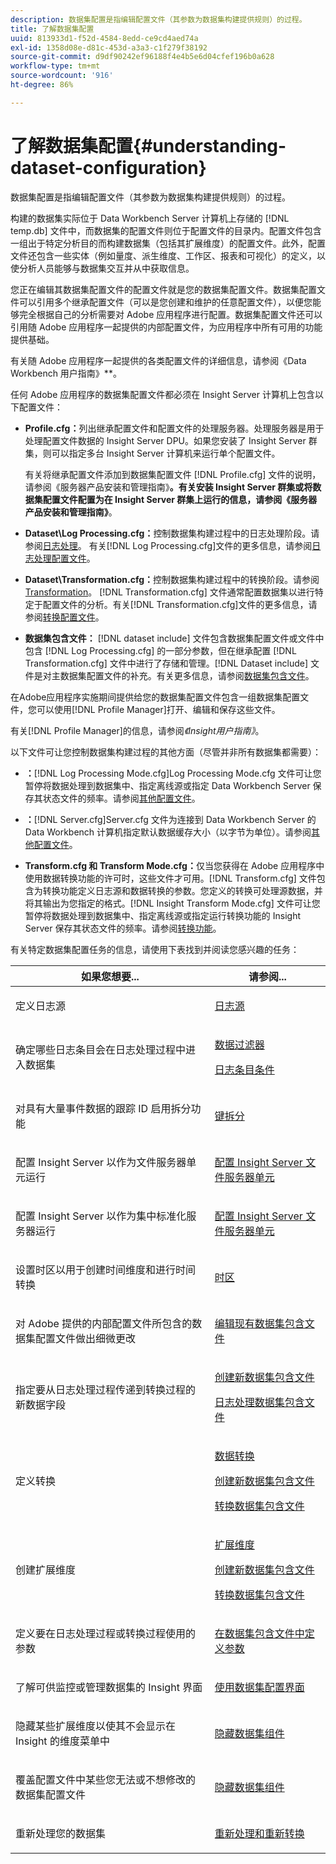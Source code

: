```yaml
---
description: 数据集配置是指编辑配置文件（其参数为数据集构建提供规则）的过程。
title: 了解数据集配置
uuid: 813933d1-f52d-4584-8edd-ce9cd4aed74a
exl-id: 1358d08e-d81c-453d-a3a3-c1f279f38192
source-git-commit: d9df90242ef96188f4e4b5e6d04cfef196b0a628
workflow-type: tm+mt
source-wordcount: '916'
ht-degree: 86%

---
```


# 了解数据集配置{#understanding-dataset-configuration}

数据集配置是指编辑配置文件（其参数为数据集构建提供规则）的过程。

构建的数据集实际位于 Data Workbench Server 计算机上存储的 [!DNL temp.db] 文件中，而数据集的配置文件则位于配置文件的目录内。配置文件包含一组出于特定分析目的而构建数据集（包括其扩展维度）的配置文件。此外，配置文件还包含一些实体（例如量度、派生维度、工作区、报表和可视化）的定义，以使分析人员能够与数据集交互并从中获取信息。

您正在编辑其数据集配置文件的配置文件就是您的数据集配置文件。数据集配置文件可以引用多个继承配置文件（可以是您创建和维护的任意配置文件），以便您能够完全根据自己的分析需要对 Adobe 应用程序进行配置。数据集配置文件还可以引用随 Adobe 应用程序一起提供的内部配置文件，为应用程序中所有可用的功能提供基础。

有关随 Adobe 应用程序一起提供的各类配置文件的详细信息，请参阅《Data Workbench 用户指南》**。

<!--
c_req_config_files.xml
-->

任何 Adobe 应用程序的数据集配置文件都必须在 Insight Server 计算机上包含以下配置文件：

* **Profile.cfg：**&#x200B;列出继承配置文件和配置文件的处理服务器。处理服务器是用于处理配置文件数据的 Insight Server DPU。如果您安装了 Insight Server 群集，则可以指定多台 Insight Server 计算机来运行单个配置文件。

   有关将继承配置文件添加到数据集配置文件 [!DNL Profile.cfg] 文件的说明，请参阅《服务器产品安装和管理指南》**。有关安装 Insight Server 群集或将数据集配置文件配置为在 Insight Server 群集上运行的信息，请参阅《服务器产品安装和管理指南》**。

* **Dataset\Log Processing.cfg：**&#x200B;控制数据集构建过程中的日志处理阶段。请参阅[日志处理](../../home/c-dataset-const-proc/c-dataset-constr.md#concept-8a63892878004dc389c7dad784fcb061)。 有关[!DNL Log Processing.cfg]文件的更多信息，请参阅[日志处理配置文件](../../home/c-dataset-const-proc/c-log-proc-config-file/c-abt-log-proc-config-file.md)。

* **Dataset\Transformation.cfg：**&#x200B;控制数据集构建过程中的转换阶段。请参阅[Transformation](../../home/c-dataset-const-proc/c-dataset-constr.md#concept-88f72e0897a744b5bc03df5039264dda)。 [!DNL Transformation.cfg] 文件通常配置数据集以进行特定于配置文件的分析。有关[!DNL Transformation.cfg]文件的更多信息，请参阅[转换配置文件](../../home/c-dataset-const-proc/c-trans-config-file/c-abt-trans-config-file.md)。

* **数据集包含文件：**  [!DNL dataset include] 文件包含数据集配置文件或文件中包含 [!DNL Log Processing.cfg] 的一部分参数，但在继承配置 [!DNL Transformation.cfg] 文件中进行了存储和管理。[!DNL Dataset include] 文件是对主数据集配置文件的补充。有关更多信息，请参阅[数据集包含文件](../../home/c-dataset-const-proc/c-dataset-inc-files/c-abt-dataset-inc-files.md)。

在Adobe应用程序实施期间提供给您的数据集配置文件包含一组数据集配置文件，您可以使用[!DNL Profile Manager]打开、编辑和保存这些文件。

有关[!DNL Profile Manager]的信息，请参阅&#x200B;*《Insight用户指南》*。

<!--
c_addl_config_files.xml
-->

以下文件可让您控制数据集构建过程的其他方面（尽管并非所有数据集都需要）：

* **：**[!DNL Log Processing Mode.cfg]Log Processing Mode.cfg 文件可让您暂停将数据处理到数据集中、指定离线源或指定 Data Workbench Server 保存其状态文件的频率。请参阅[其他配置文件](../../home/c-dataset-const-proc/c-add-config-files/c-add-config-files.md#concept-1afef4f88f1e467ab4326875fd1d3004)。

* **：**[!DNL Server.cfg]Server.cfg 文件为连接到 Data Workbench Server 的 Data Workbench 计算机指定默认数据缓存大小（以字节为单位）。请参阅[其他配置文件](../../home/c-dataset-const-proc/c-add-config-files/c-add-config-files.md#concept-1afef4f88f1e467ab4326875fd1d3004)。

* **Transform.cfg 和 Transform Mode.cfg：**&#x200B;仅当您获得在 Adobe 应用程序中使用数据转换功能的许可时，这些文件才可用。[!DNL Transform.cfg] 文件包含为转换功能定义日志源和数据转换的参数。您定义的转换可处理源数据，并将其输出为您指定的格式。[!DNL Insight Transform Mode.cfg] 文件可让您暂停将数据处理到数据集中、指定离线源或指定运行转换功能的 Insight Server 保存其状态文件的频率。请参阅[转换功能](https://docs.adobe.com/content/help/en/data-workbench/using/server-admin-install/transform/t-config-tfm.html)。

<!--
c_next_steps.xml
-->

有关特定数据集配置任务的信息，请使用下表找到并阅读您感兴趣的任务：

<table id="table_394CFB5135274545B5DA37952EC6943E"> 
 <thead> 
  <tr> 
   <th colname="col1" class="entry"> 如果您想要... </th> 
   <th colname="col2" class="entry"> 请参阅... </th> 
  </tr> 
 </thead>
 <tbody> 
  <tr> 
   <td colname="col1"> <p>定义日志源 </p> </td> 
   <td colname="col2"> <p><a href="../../home/c-dataset-const-proc/c-log-proc-config-file/c-log-sources.md#concept-6714c720fac044cbb9af003bf401b2ea"> 日志源 </a> </p> </td> 
  </tr> 
  <tr> 
   <td colname="col1"> <p>确定哪些日志条目会在日志处理过程中进入数据集 </p> </td> 
   <td colname="col2"> <p> <a href="../../home/c-dataset-const-proc/c-log-proc-config-file/c-info-log-proc-param.md#concept-41bd49bf6b64442d91c232ec67529a3d"> 数据过滤器</a> </p> <p> <a href="../../home/c-dataset-const-proc/c-log-proc-config-file/c-info-log-proc-param.md#concept-ecaff95cee4e40bc90f81e099c5fc934"> 日志条目条件</a> </p> </td> 
  </tr> 
  <tr> 
   <td colname="col1"> <p>对具有大量事件数据的跟踪 ID 启用拆分功能 </p> </td> 
   <td colname="col2"> <p><a href="../../home/c-dataset-const-proc/c-log-proc-config-file/c-info-log-proc-param.md#concept-64b416bbe42f4d689f90df246f7f7caf"> 键拆分</a> </p> </td> 
  </tr> 
  <tr> 
   <td colname="col1"> <p>配置 Insight Server 以作为文件服务器单元运行 </p> </td> 
   <td colname="col2"> <p><a href="../../home/c-dataset-const-proc/c-log-proc-config-file/c-ins-svr-file-svr-unit.md#concept-995abff3fce34e439fb3f7f47191c80d"> 配置 Insight Server 文件服务器单元 </a> </p> </td> 
  </tr> 
  <tr> 
   <td colname="col1"> <p>配置 Insight Server 以作为集中标准化服务器运行 </p> </td> 
   <td colname="col2"> <p><a href="../../home/c-dataset-const-proc/c-log-proc-config-file/c-ins-svr-file-svr-unit.md#concept-995abff3fce34e439fb3f7f47191c80d"> 配置 Insight Server 文件服务器单元 </a> </p> </td> 
  </tr> 
  <tr> 
   <td colname="col1"> <p>设置时区以用于创建时间维度和进行时间转换 </p> </td> 
   <td colname="col2"> <p><a href="../../home/c-dataset-const-proc/c-trans-config-file/c-spec-trans-param/c-time-zones.md#concept-9cf16b1cb4874f7d85e1dd950fdb4956"> 时区 </a> </p> </td> 
  </tr> 
  <tr> 
   <td colname="col1"> <p>对 Adobe 提供的内部配置文件所包含的数据集配置文件做出细微更改 </p> </td> 
   <td colname="col2"> <p><a href="../../home/c-dataset-const-proc/c-dataset-inc-files/c-work-dataset-inc-files/t-edit-ex-dataset-inc-files.md#task-456c04e38ebc425fb35677a6bb6aa077"> 编辑现有数据集包含文件 </a> </p> </td> 
  </tr> 
  <tr> 
   <td colname="col1"> <p>指定要从日志处理过程传递到转换过程的新数据字段 </p> </td> 
   <td colname="col2"> <p> <a href="../../home/c-dataset-const-proc/c-dataset-inc-files/c-work-dataset-inc-files/t-create-new-dataset-inc-files.md#task-b29f30605c374a6ca747ac843337b06e"> 创建新数据集包含文件 </a> </p> <p> <a href="../../home/c-dataset-const-proc/c-dataset-inc-files/c-types-dataset-inc-files/c-log-proc-dataset-inc-files/c-log-proc-dataset-inc-files.md#concept-999475a22519432e98844622ca95b6ab"> 日志处理数据集包含文件 </a> </p> </td> 
  </tr> 
  <tr> 
   <td colname="col1"> <p>定义转换 </p> </td> 
   <td colname="col2"> <p> <a href="../../home/c-dataset-const-proc/c-data-trans/c-abt-transf.md"> 数据转换 </a> </p> <p> <a href="../../home/c-dataset-const-proc/c-dataset-inc-files/c-work-dataset-inc-files/t-create-new-dataset-inc-files.md#task-b29f30605c374a6ca747ac843337b06e"> 创建新数据集包含文件 </a> </p> <p> <a href="../../home/c-dataset-const-proc/c-dataset-inc-files/c-types-dataset-inc-files/c-trans-dataset-inc-files.md#concept-c64aa78ed9ce40b8a0f4932c82ff5ace"> 转换数据集包含文件 </a> </p> </td> 
  </tr> 
  <tr> 
   <td colname="col1"> <p>创建扩展维度 </p> </td> 
   <td colname="col2"> <p> <a href="../../home/c-dataset-const-proc/c-ex-dim/c-abt-ex-dim.md"> 扩展维度 </a> </p> <p> <a href="../../home/c-dataset-const-proc/c-dataset-inc-files/c-work-dataset-inc-files/t-create-new-dataset-inc-files.md#task-b29f30605c374a6ca747ac843337b06e"> 创建新数据集包含文件 </a> </p> <p> <a href="../../home/c-dataset-const-proc/c-dataset-inc-files/c-types-dataset-inc-files/c-trans-dataset-inc-files.md#concept-c64aa78ed9ce40b8a0f4932c82ff5ace"> 转换数据集包含文件 </a> </p> </td> 
  </tr> 
  <tr> 
   <td colname="col1"> <p>定义要在日志处理过程或转换过程使用的参数 </p> </td> 
   <td colname="col2"> <p><a href="../../home/c-dataset-const-proc/c-dataset-inc-files/c-def-param-dataset-inc-files/c-def-param-dataset-inc-files.md#concept-5ad06acc8dc44bf2a99643fafdd56b50"> 在数据集包含文件中定义参数 </a> </p> </td> 
  </tr> 
  <tr> 
   <td colname="col1"> <p>了解可供监控或管理数据集的 Insight 界面 </p> </td> 
   <td colname="col2"> <p><a href="../../home/c-dataset-const-proc/c-dataset-config-tools/c-dataset-config-int/c-dataset-config-int.md#concept-0ea33a52ce234ec8951e7b4430fbc5ab"> 使用数据集配置界面 </a> </p> </td> 
  </tr> 
  <tr> 
   <td colname="col1"> <p>隐藏某些扩展维度以使其不会显示在 Insight 的维度菜单中 </p> </td> 
   <td colname="col2"> <p><a href="../../home/c-dataset-const-proc/c-dataset-config-tools/c-hide-dataset-comp/c-hide-dataset-comp.md#concept-50d9a004736f42f6b0aa7cde0d6148ff"> 隐藏数据集组件 </a> </p> </td> 
  </tr> 
  <tr> 
   <td colname="col1"> <p>覆盖配置文件中某些您无法或不想修改的数据集配置文件 </p> </td> 
   <td colname="col2"> <p><a href="../../home/c-dataset-const-proc/c-dataset-config-tools/c-hide-dataset-comp/c-hide-dataset-comp.md#concept-50d9a004736f42f6b0aa7cde0d6148ff"> 隐藏数据集组件 </a> </p> </td> 
  </tr> 
  <tr> 
   <td colname="col1"> <p>重新处理您的数据集 </p> </td> 
   <td colname="col2"> <p><a href="../../home/c-dataset-const-proc/c-reproc-retrans/c-unst-reproc-retrans.md"> 重新处理和重新转换 </a> </p> </td> 
  </tr> 
 </tbody> 
</table>
